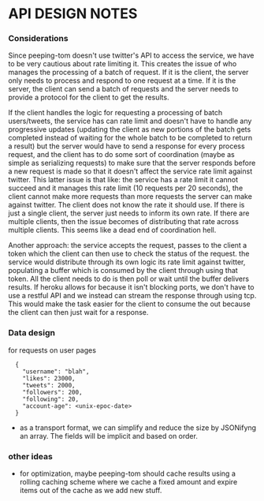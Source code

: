 # API DESIGN NOTES

### Considerations

Since peeping-tom doesn't use twitter's API to access the service, we have to be very cautious about rate limiting it. This creates the issue of who manages the processing of a batch of request. If it is the client, the server only needs to process and respond to one request at a time. If it is the server, the client can send a batch of requests and the server needs to provide a protocol for the client to get the results. 

If the client handles the logic for requesting a processing of batch users/tweets, the service has can rate limit and doesn't have to handle any progressive updates (updating the client as new portions of the batch gets completed instead of waiting for the whole batch to be completed to return a result) but the server would have to send a response for every process request, and the client has to do some sort of coordination (maybe as simple as serializing requests) to make sure that the server responds before a new request is made so that it doesn't affect the service rate limit against twitter. This latter issue is that like: the service has a rate limit it cannot succeed and it manages this rate limit (10 requests per 20 seconds), the client cannot make more requests than more requests the server can make against twitter. The client does not know the rate it should use. If there is just a single client, the server just needs to inform its own rate. If there are multiple clients, then the issue becomes of distributing that rate across multiple clients. This seems like a dead end of coordination hell. 

Another approach: the service accepts the request, passes to the client a token which the client can then use to check the status of the request. the service would distribute through its own logic its rate limit against twitter, populating a buffer which is consumed by the client through using that token. All the client needs to do is then poll or wait until the buffer delivers results. If heroku allows for because it isn't blocking ports, we don't have to use a restful API and we instead can stream the response through using tcp. This would make the task easier for the client to consume the out because the client can then just wait for a response. 

### Data design
for requests on user pages
```(json)
  {
    "username": "blah", 
    "likes": 23000, 
    "tweets": 2000, 
    "followers": 200,
    "following": 20,
    "account-age": <unix-epoc-date>
  } 
```
- as a transport format, we can simplify and reduce the size by JSONifyng an array. The fields will be implicit and based on order. 

### other ideas 
- for optimization, maybe peeping-tom should cache results using a rolling caching scheme where we cache a fixed amount and expire items out of the cache as we add new stuff. 
